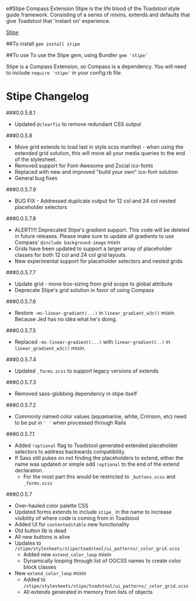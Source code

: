 e#Stipe Compass Extension
Stipe is the life blood of the Toadstool style guide framework. Consisting of a series of mixins, extends and defaults that give Toadstool that 'instant on' experience.

[Stipe](https://rubygems.org/gems/stipe)

##To install
`gem install stipe`

##To use
To use the Stipe gem, using Bundler `gem 'stipe'`

Stipe is a Compass Extension, so Compass is a dependency. You will need to include `require 'stipe'` in your config.rb file.

# Stipe Changelog
###0.0.5.8.1
* Updated `@clearfix` to remove redundant CSS output

###0.0.5.8
* Move grid extends to load last in style.scss manifest - when using the extended grid solution, this will move all your media queries to the end of the stylesheet.
* Removed support for Font-Awesome and Zocial ico-fonts
* Replaced with new and improved "build your own" ico-font solution
* General bug fixes

###0.0.5.7.9
* BUG FIX - Addressed duplicate output for 12 col and 24 col nested placeholder selectors

###0.0.5.7.8
* ALERT!!!! Deprecated Stipe's gradient support. This code will be deleted in future releases. Please make sure to update all gradients to use Compass' `@include background-image` mixin
* Grids have been updated to support a larger array of placeholder classes for both 12 col and 24 col grid layouts.
* New experimental support for placeholder selectors and nested grids

###0.0.5.7.7
* Update grid - move box-sizing from grid scope to global attribute
* Deprecate Stipe's grid solution in favor of using Compass

###0.0.5.7.6
* Restore `-ms-linear-gradient(...)` in `linear_gradient_w3c()` mixin. Because Jed has no idea what he's doing.

###0.0.5.7.5
* Replaced `-ms-linear-gradient(...)` with `linear-gradient(..)` in `linear_gradient_w3c()` mixin.

###0.0.5.7.4
* Updated `_forms.scss` to support legacy versions of extends

###0.0.5.7.3
* Removed sass-globbing dependency in stipe itself

###0.0.5.7.2
* Commonly named color values (aquamarine, white, Crimson, etc) need to be put in `' '` when processed through Rails

###0.0.5.7.1
* Added `!optional` flag to Toadstool generated extended placeholder selectors to address backwards compatibility.
* If Sass still pukes on not finding the placeholders to extend, either the name was updated or simple add `!optional` to the end of the extend declaration.
	* For the most part this would be restricted to `_buttons.scss` and `_forms.scss`

###0.0.5.7
* Over-hauled color palette CSS
* Updated forms extends to include `stipe_` in the name to increase visibility of where code is coming from in Toadstool
* Added UI for `contenteditable` new functionality
* Old button lib is dead
* All new buttons is alive
* Updates to `/stipe/stylesheets/stipe/toadstool/ui_patterns/_color_grid.scss`
	* Added new `extend_color_loop` mixin
	* Dynamically looping through list of OOCSS names to create color block classes
*  New `extend_color_loop` mixin
	* Added to `/stipe/stylesheets/stipe/toadstool/ui_patterns/_color_grid.scss`
	* All extends generated in memory from lists of objects
